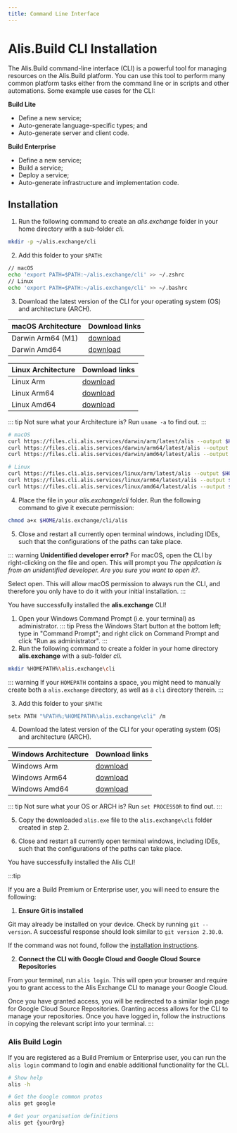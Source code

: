 ```yaml
---
title: Command Line Interface
---
```


# Alis.Build CLI Installation

The Alis.Build command-line interface (CLI) is a powerful tool for managing resources on the Alis.Build platform.  You can use this tool to perform many common platform tasks either from the command line or in scripts and other automations. Some example use cases for the CLI:

**Build Lite**
- Define a new service;
- Auto-generate language-specific types; and
- Auto-generate server and client code.

**Build Enterprise**
- Define a new service;
- Build a service;
- Deploy a service;
- Auto-generate infrastructure and implementation code.

##  Installation

<tabs>
<tab name="macOS/Linux">

1. Run the following command to create an _alis.exchange_ folder in your home directory with a sub-folder _cli_.

```bash
mkdir -p ~/alis.exchange/cli
```

2. Add this folder to your `$PATH`:

```bash
// macOS
echo 'export PATH=$PATH:~/alis.exchange/cli' >> ~/.zshrc
// Linux
echo 'export PATH=$PATH:~/alis.exchange/cli' >> ~/.bashrc

```

3. Download the latest version of the CLI for your operating system (OS) and architecture (ARCH).

| macOS Architecture | Download links  |
| ------ | -----|
| Darwin Arm64 (M1) | [download](https://files.cli.alis.services/darwin/arm64/latest/alis) |
| Darwin Amd64 | [download](https://files.cli.alis.services/darwin/amd64/latest/alis) |
  
| Linux Architecture | Download links  |
| ------ | -----|
|  Linux Arm | [download](https://files.cli.alis.services/linux/arm/latest/alis) |
| Linux Arm64 | [download](https://files.cli.alis.services/linux/arm64/latest/alis) |
| Linux Amd64 | [download](https://files.cli.alis.services/linux/amd64/latest/alis) |

::: tip
Not sure what your Architecture is? Run `uname -a` to find out.
:::
  
```bash
# macOS
curl https://files.cli.alis.services/darwin/arm/latest/alis --output $HOME/alis.exchange/cli/alis
curl https://files.cli.alis.services/darwin/arm64/latest/alis --output $HOME/alis.exchange/cli/alis
curl https://files.cli.alis.services/darwin/amd64/latest/alis --output $HOME/alis.exchange/cli/alis

# Linux
curl https://files.cli.alis.services/linux/arm/latest/alis --output $HOME/alis.exchange/cli/alis
curl https://files.cli.alis.services/linux/arm64/latest/alis --output $HOME/alis.exchange/cli/alis
curl https://files.cli.alis.services/linux/amd64/latest/alis --output $HOME/alis.exchange/cli/alis
```
  
4. Place the file in your _alis.exchange/cli_ folder. Run the following command to give it execute permission:

```bash
chmod a+x $HOME/alis.exchange/cli/alis
```

5. Close and restart all currently open terminal windows, including IDEs, such that the configurations of the paths can take place.

::: warning **Unidentified developer error?**
For macOS, open the CLI by right-clicking on the file and open. This will prompt you _The application is from an unidentified developer. Are you sure you want to open it?_.

Select open. This will allow macOS permission to always run the CLI, and therefore you only have to do it with your initial installation.
:::

You have successfully installed the **alis.exchange** CLI!
</tab>
<tab name="Windows">

1. Open your Windows Command Prompt (i.e. your terminal) as administrator.
  ::: tip
  Press the Windows Start button at the bottom left; type in "Command Prompt"; and right click on Command Prompt and click "Run as administrator".
  :::
2. Run the following command to create a folder in your home directory **alis.exchange** with a sub-folder _cli_.

```bash
mkdir %HOMEPATH%\alis.exchange\cli
```

::: warning
If your `HOMEPATH` contains a space, you might need to manually create both a `alis.exchange` directory, as well as a `cli` directory therein.
:::

3. Add this folder to your `$PATH`:

```bash
setx PATH "%PATH%;%HOMEPATH%\alis.exchange\cli" /m
```

4. Download the latest version of the CLI for your operating system (OS) and architecture (ARCH).

| Windows Architecture | Download links |
| ------- | -----|
| Windows Arm | [download](https://files.cli.alis.services/windows/arm/latest/alis.exe) |
| Windows Arm64 | [download](https://files.cli.alis.services/windows/arm64/latest/alis.exe) |
| Windows Amd64 | [download](https://files.cli.alis.services/windows/amd64/latest/alis.exe) |
  
::: tip
Not sure what your OS or ARCH is? Run `set PROCESSOR` to find out.
:::

5. Copy the downloaded `alis.exe` file to the `alis.exchange\cli` folder created in step 2.

6. Close and restart all currently open terminal windows, including IDEs, such that the configurations of the paths can take place.

</tab>
</tabs>

You have successfully installed the Alis CLI!

:::tip

If you are a Build Premium or Enterprise user, you will need to ensure the following:

1. **Ensure Git is installed**

Git may already be installed on your device. Check by running `git --version`. A successful response should look similar to `git version 2.30.0`.

If the command was not found, follow the [installation instructions](https://www.atlassian.com/git/tutorials/install-git).

2. **Connect the CLI with Google Cloud and Google Cloud Source Repositories**

From your terminal, run `alis login`. This will open your browser and require you to grant access to the Alis Exchange CLI to manage your Google Cloud.

Once you have granted access, you will be redirected to a similar login page for Google Cloud Source Repositories. Granting access allows for the CLI
to manage your repositories. Once you have logged in, follow the instructions in copying the relevant script into your terminal.
:::

### Alis Build Login

If you are registered as a Build Premium or Enterprise user, you can run the `alis login`
command to login and enable additional functionality for the CLI.

```bash
# Show help
alis -h

# Get the Google common protos
alis get google

# Get your organisation definitions
alis get {yourOrg}
```
